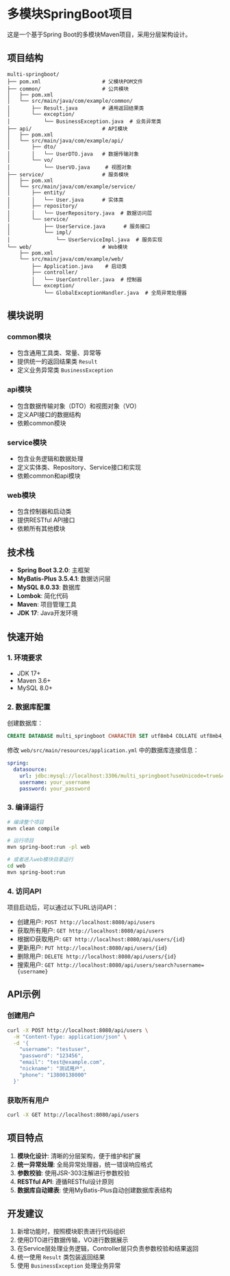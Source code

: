 # 多模块SpringBoot项目

这是一个基于Spring Boot的多模块Maven项目，采用分层架构设计。

## 项目结构

```
multi-springboot/
├── pom.xml                    # 父模块POM文件
├── common/                    # 公共模块
│   ├── pom.xml
│   └── src/main/java/com/example/common/
│       ├── Result.java        # 通用返回结果类
│       └── exception/
│           └── BusinessException.java  # 业务异常类
├── api/                       # API模块
│   ├── pom.xml
│   └── src/main/java/com/example/api/
│       ├── dto/
│       │   └── UserDTO.java   # 数据传输对象
│       └── vo/
│           └── UserVO.java     # 视图对象
├── service/                   # 服务模块
│   ├── pom.xml
│   └── src/main/java/com/example/service/
│       ├── entity/
│       │   └── User.java      # 实体类
│       ├── repository/
│       │   └── UserRepository.java  # 数据访问层
│       └── service/
│           ├── UserService.java      # 服务接口
│           └── impl/
│               └── UserServiceImpl.java  # 服务实现
└── web/                       # Web模块
    ├── pom.xml
    └── src/main/java/com/example/web/
        ├── Application.java    # 启动类
        ├── controller/
        │   └── UserController.java  # 控制器
        └── exception/
            └── GlobalExceptionHandler.java  # 全局异常处理器
```

## 模块说明

### common模块
- 包含通用工具类、常量、异常等
- 提供统一的返回结果类 `Result`
- 定义业务异常类 `BusinessException`

### api模块
- 包含数据传输对象（DTO）和视图对象（VO）
- 定义API接口的数据结构
- 依赖common模块

### service模块
- 包含业务逻辑和数据处理
- 定义实体类、Repository、Service接口和实现
- 依赖common和api模块

### web模块
- 包含控制器和启动类
- 提供RESTful API接口
- 依赖所有其他模块

## 技术栈

- **Spring Boot 3.2.0**: 主框架
- **MyBatis-Plus 3.5.4.1**: 数据访问层
- **MySQL 8.0.33**: 数据库
- **Lombok**: 简化代码
- **Maven**: 项目管理工具
- **JDK 17**: Java开发环境

## 快速开始

### 1. 环境要求
- JDK 17+
- Maven 3.6+
- MySQL 8.0+

### 2. 数据库配置
创建数据库：
```sql
CREATE DATABASE multi_springboot CHARACTER SET utf8mb4 COLLATE utf8mb4_unicode_ci;
```

修改 `web/src/main/resources/application.yml` 中的数据库连接信息：
```yaml
spring:
  datasource:
    url: jdbc:mysql://localhost:3306/multi_springboot?useUnicode=true&characterEncoding=utf8&useSSL=false&serverTimezone=Asia/Shanghai
    username: your_username
    password: your_password
```

### 3. 编译运行
```bash
# 编译整个项目
mvn clean compile

# 运行项目
mvn spring-boot:run -pl web

# 或者进入web模块目录运行
cd web
mvn spring-boot:run
```

### 4. 访问API
项目启动后，可以通过以下URL访问API：

- 创建用户: `POST http://localhost:8080/api/users`
- 获取所有用户: `GET http://localhost:8080/api/users`
- 根据ID获取用户: `GET http://localhost:8080/api/users/{id}`
- 更新用户: `PUT http://localhost:8080/api/users/{id}`
- 删除用户: `DELETE http://localhost:8080/api/users/{id}`
- 搜索用户: `GET http://localhost:8080/api/users/search?username={username}`

## API示例

### 创建用户
```bash
curl -X POST http://localhost:8080/api/users \
  -H "Content-Type: application/json" \
  -d '{
    "username": "testuser",
    "password": "123456",
    "email": "test@example.com",
    "nickname": "测试用户",
    "phone": "13800138000"
  }'
```

### 获取所有用户
```bash
curl -X GET http://localhost:8080/api/users
```

## 项目特点

1. **模块化设计**: 清晰的分层架构，便于维护和扩展
2. **统一异常处理**: 全局异常处理器，统一错误响应格式
3. **参数校验**: 使用JSR-303注解进行参数校验
4. **RESTful API**: 遵循RESTful设计原则
5. **数据库自动建表**: 使用MyBatis-Plus自动创建数据库表结构

## 开发建议

1. 新增功能时，按照模块职责进行代码组织
2. 使用DTO进行数据传输，VO进行数据展示
3. 在Service层处理业务逻辑，Controller层只负责参数校验和结果返回
4. 统一使用 `Result` 类包装返回结果
5. 使用 `BusinessException` 处理业务异常 
